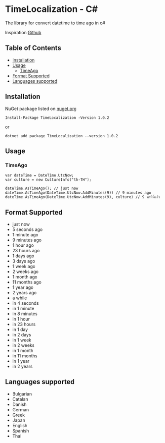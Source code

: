 # TimeLocalization - C#

The library for convert datetime to time ago in c#


Inspiration [Github](https://github.com/NickStrupat/TimeAgo)

## Table of Contents

- [Installation](#installation)
- [Usage](#usage)
    - [TimeAgo](#timeago)
- [Format Supported](#format)
- [Languages supported](#languages)


## Installation <a name="installation"></a>

NuGet package listed on [nuget.org](https://www.nuget.org/packages/TimeLocalization)

    Install-Package TimeLocalization -Version 1.0.2
or
    
    dotnet add package TimeLocalization --version 1.0.2

## Usage <a name="usage"></a>

### TimeAgo <a name="timeago"></a>

    var dateTime = DateTime.UtcNow;
    var culture = new CultureInfo("th-TH");
    
    dateTime.AsTimeAgo(); // just now
    dateTime.AsTimeAgo(DateTime.UtcNow.AddMinutes(9)) // 9 minutes ago
    dateTime.AsTimeAgo(DateTime.UtcNow.AddMinutes(9), culture) // 9 นาทีที่แล้ว


## Format Supported <a name="format"></a>

- just now
- 5 seconds ago
- 1 minute ago
- 9 minutes ago
- 1 hour ago
- 23 hours ago
- 1 days ago
- 3 days ago
- 1 week ago
- 2 weeks ago
- 1 month ago
- 11 months ago
- 1 year ago
- 2 years ago
- a while
- in 4 seconds
- in 1 minute
- in 8 minutes
- in 1 hour
- in 23 hours
- in 1 day
- in 2 days
- in 1 week
- in 2 weeks
- in 1 month
- in 11 months
- in 1 year
- in 2 years


## Languages supported <a name="languages"></a>

- Bulgarian
- Catalan
- Danish
- German
- Greek
- Japan
- English
- Spanish
- Thai

